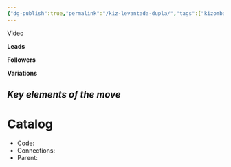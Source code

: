 ```yaml
---
{"dg-publish":true,"permalink":"/kiz-levantada-dupla/","tags":["kizomba/step","todo"],"created":"2025-01-29T15:45:41.522-05:00","updated":"2025-06-05T09:17:11.202-04:00"}
---
```



Video

**Leads**

**Followers**

**Variations**

*Key elements of the move*
- 

# Catalog

- Code: 
- Connections: 
- Parent: 